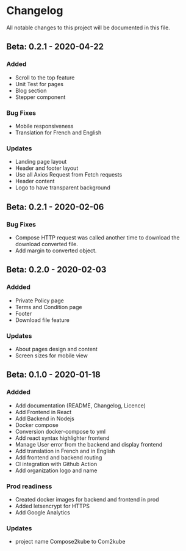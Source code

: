# Changelog

All notable changes to this project will be documented in this file.

## Beta: 0.2.1 - 2020-04-22

### Added

- Scroll to the top feature
- Unit Test for pages
- Blog section
- Stepper component

### Bug Fixes

- Mobile responsiveness
- Translation for French and English

### Updates

- Landing page layout
- Header and footer layout
- Use all Axios Request from Fetch requests
- Header content
- Logo to have transparent background

## Beta: 0.2.1 - 2020-02-06

### Bug Fixes

- Compose HTTP request was called another time to download the download converted file.
- Add margin to converted object.

## Beta: 0.2.0 - 2020-02-03

### Addded

- Private Policy page
- Terms and Condition page
- Footer
- Download file feature

### Updates

- About pages design and content
- Screen sizes for mobile view

## Beta: 0.1.0 - 2020-01-18

### Addded

- Add documentation (README, Changelog, Licence)
- Add Frontend in React
- Add Backend in Nodejs
- Docker compose
- Conversion docker-compose to yml
- Add react syntax highlighter frontend
- Manage User error from the backend and display frontend
- Add translation in French and in English
- Add frontend and backend routing
- CI integration with Github Action
- Add organization logo and name

### Prod readiness

- Created docker images for backend and frontend in prod
- Added letsencrypt for HTTPS
- Add Google Analytics

### Updates

- project name Compose2kube to Com2kube
